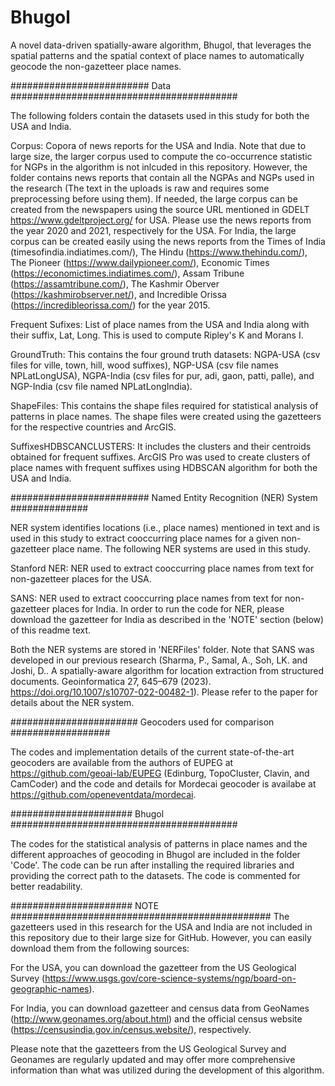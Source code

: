 # Bhugol
A novel data-driven spatially-aware algorithm, Bhugol, that leverages the spatial patterns and the spatial context of place names to automatically geocode the non-gazetteer place names. 


######################### Data #########################################

The following folders contain the datasets used in this study for both the USA and India.

Corpus: Copora of news reports for the USA and India. Note that due to large size, the larger corpus used to compute the co-occurrence statistic for NGPs in the algorithm is not inlcuded in this repository. However, the folder contains news reports that contain all the NGPAs and NGPs used in the research (The text in the uploads is raw and requires some preprocessing before using them). If needed, the large corpus can be created from the newspapers using the source URL mentioned in GDELT https://www.gdeltproject.org/ for USA. Please use the news reports from the year 2020 and 2021, respectively for the USA. For India, the large corpus can be created easily using the news reports from the Times of India (timesofindia.indiatimes.com/), The Hindu (https://www.thehindu.com/), The Pioneer (https://www.dailypioneer.com/), Economic Times (https://economictimes.indiatimes.com/), Assam Tribune (https://assamtribune.com/), The Kashmir Oberver (https://kashmirobserver.net/), and Incredible Orissa (https://incredibleorissa.com/) for the year 2015.

Frequent Sufixes: List of place names from the USA and India along with their suffix, Lat, Long. This is used to compute Ripley's K and Morans I. 

GroundTruth: This contains the four ground truth datasets: NGPA-USA (csv files for ville, town, hill, wood suffixes), NGP-USA (csv file names NPLatLongUSA), NGPA-India (csv files for pur, adi, gaon, patti, palle), and NGP-India (csv file named NPLatLongIndia).

ShapeFiles: This contains the shape files required for statistical analysis of patterns in place names. The shape files were created using the gazetteers for the respective countries and ArcGIS.

SuffixesHDBSCANCLUSTERS: It includes the clusters and their centroids obtained for frequent suffixes. ArcGIS Pro was used to create clusters of place names with frequent suffixes using HDBSCAN algorithm for both the USA and India.


######################### Named Entity Recognition (NER) System ##############

NER system identifies locations (i.e., place names) mentioned in text and is used in this study to extract cooccurring place names for a given non-gazetteer place name. The following NER systems are used in this study.

Stanford NER: NER used to extract cooccurring place names from text for non-gazetteer places for the USA.

SANS: NER used to extract cooccurring place names from text for non-gazetteer places for India. In order to run the code for NER, please download the gazetteer for India as described in the 'NOTE' section (below) of this readme text.

Both the NER systems are stored in 'NERFiles' folder. Note that SANS was developed in our previous research (Sharma, P., Samal, A., Soh, LK. and Joshi, D.. A spatially-aware algorithm for location extraction from structured documents. Geoinformatica 27, 645–679 (2023). https://doi.org/10.1007/s10707-022-00482-1). Please refer to the paper for details about the NER system.


####################### Geocoders used for comparison ##################

The codes and implementation details of the current state-of-the-art geocoders are available from the authors of EUPEG at https://github.com/geoai-lab/EUPEG (Edinburg, TopoCluster, Clavin, and CamCoder) and the code and details for Mordecai geocoder is availabe at https://github.com/openeventdata/mordecai.

###################### Bhugol #########################################

The codes for the statistical analysis of patterns in place names and the different approaches of geocoding in Bhugol are included in the folder 'Code'. 
The code can be run after installing the required libraries and providing the correct path to the datasets. The code is commented for better readability.

###################### NOTE ###############################################
The gazetteers used in this research for the USA and India are not included in this repository due to their large size for GitHub. However, you can easily download them from the following sources:

For the USA, you can download the gazetteer from the US Geological Survey (https://www.usgs.gov/core-science-systems/ngp/board-on-geographic-names).

For India, you can download gazetteer and census data from GeoNames (http://www.geonames.org/about.html) and the official census website (https://censusindia.gov.in/census.website/), respectively.

Please note that the gazetteers from the US Geological Survey and Geonames are regularly updated and may offer more comprehensive information than what was utilized during the development of this algorithm.
